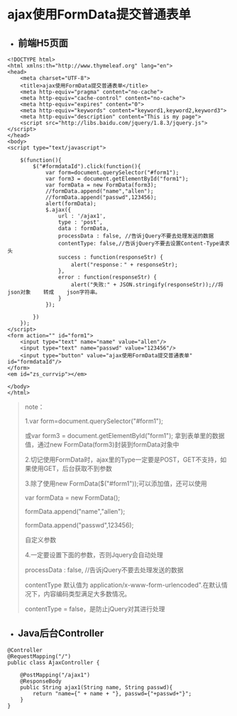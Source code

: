 # ajax使用FormData提交普通表单

* ## **前端H5页面**

```
<!DOCTYPE html>
<html xmlns:th="http://www.thymeleaf.org" lang="en">
<head>
    <meta charset="UTF-8">
    <title>ajax使用FormData提交普通表单</title>
    <meta http-equiv="pragma" content="no-cache">
    <meta http-equiv="cache-control" content="no-cache">
    <meta http-equiv="expires" content="0">
    <meta http-equiv="keywords" content="keyword1,keyword2,keyword3">
    <meta http-equiv="description" content="This is my page">
    <script src="http://libs.baidu.com/jquery/1.8.3/jquery.js"></script>
</head>
<body>
<script type="text/javascript">

    $(function(){
        $("#formdataId").click(function(){
            var form=document.querySelector("#form1");
            var form3 = document.getElementById("form1");
            var formData = new FormData(form3);
            //formData.append("name","allen");
            //formData.append("passwd",123456);
            alert(formData);
            $.ajax({
                url : '/ajax1',
                type : 'post',
                data : formData,
                processData : false, //告诉jQuery不要去处理发送的数据
                contentType: false,//告诉jQuery不要去设置Content-Type请求头
                success : function(responseStr) {
                    alert("response：" + responseStr);
                },
                error : function(responseStr) {
                    alert("失败:" + JSON.stringify(responseStr));//将    json对象    转成    json字符串。
                }
            });

        })
    });
</script>
<form action="" id="form1">
    <input type="text" name="name" value="allen"/>
    <input type="text" name="passwd" value="123456"/>
    <input type="button" value="ajax使用FormData提交普通表单" id="formdataId"/>
</form>
<em id="zs_currvip"></em>

</body>
</html>
```

> note：
>
> 1.var form=document.querySelector\("\#form1"\);
>
> 或var form3 = document.getElementById\("form1"\);  拿到表单里的数据值，通过new FormData\(form3\)封装到formData对象中
>
> 2.切记使用FormData时，ajax里的Type一定要是POST，GET不支持，如果使用GET，后台获取不到参数
>
> 3.除了使用new FormData\($\("\#form1"\)\);可以添加值，还可以使用
>
> var formData = new FormData\(\);
>
> formData.append\("name","allen"\);
>
> formData.append\("passwd",123456\);
>
> 自定义参数
>
> 4.一定要设置下面的参数，否则Jquery会自动处理
>
> processData : false, //告诉jQuery不要去处理发送的数据
>
> contentType 默认值为 application/x-www-form-urlencoded".在默认情况下，内容编码类型满足大多数情况。
>
> contentType = false，是防止jQuery对其进行处理

* ## Java后台Controller

```
@Controller
@RequestMapping("/")
public class AjaxController {

    @PostMapping("/ajax1")
    @ResponseBody
    public String ajax1(String name, String passwd){
        return "name={" + name + "}, passwd={"+passwd+"}";
    }
}
```



